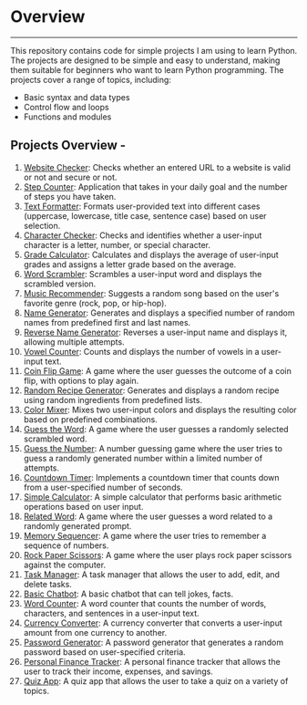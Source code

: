 # Overview
---

This repository contains code for simple projects I am using to learn Python.
The projects are designed to be simple and easy to understand, making them suitable for beginners who want to learn Python programming.
The projects cover a range of topics, including:
- Basic syntax and data types
- Control flow and loops
- Functions and modules


## Projects Overview -

1. [Website Checker](https://github.com/DCKaLpEsH/python_projects/tree/main/1-website-checker): Checks whether an entered URL to a website is valid or not and secure or not.
2. [Step Counter](https://github.com/DCKaLpEsH/python_projects/tree/main/2-step-counter): Application that takes in your daily goal and the number of steps you have taken.
3. [Text Formatter](https://github.com/DCKaLpEsH/python_projects/tree/main/3-text-formatter): Formats user-provided text into different cases (uppercase, lowercase, title case, sentence case) based on user selection.
4. [Character Checker](https://github.com/DCKaLpEsH/python_projects/tree/main/4-character-checker): Checks and identifies whether a user-input character is a letter, number, or special character.
5. [Grade Calculator](https://github.com/DCKaLpEsH/python_projects/tree/main/5-grade-calculator): Calculates and displays the average of user-input grades and assigns a letter grade based on the average.
6. [Word Scrambler](https://github.com/DCKaLpEsH/python_projects/tree/main/6-word-scrambler): Scrambles a user-input word and displays the scrambled version.
7. [Music Recommender](https://github.com/DCKaLpEsH/python_projects/tree/main/7-music-recommender): Suggests a random song based on the user's favorite genre (rock, pop, or hip-hop).
8. [Name Generator](https://github.com/DCKaLpEsH/python_projects/tree/main/8-name-generator): Generates and displays a specified number of random names from predefined first and last names.
9. [Reverse Name Generator](https://github.com/DCKaLpEsH/python_projects/tree/main/9-reverse-name-generator): Reverses a user-input name and displays it, allowing multiple attempts.
10. [Vowel Counter](https://github.com/DCKaLpEsH/python_projects/tree/main/10-vowel-counter): Counts and displays the number of vowels in a user-input text.
11. [Coin Flip Game](https://github.com/DCKaLpEsH/python_projects/tree/main/11-coin-flip-game): A game where the user guesses the outcome of a coin flip, with options to play again.
12. [Random Recipe Generator](https://github.com/DCKaLpEsH/python_projects/tree/main/12-random-recipe-generator): Generates and displays a random recipe using random ingredients from predefined lists.
13. [Color Mixer](https://github.com/DCKaLpEsH/python_projects/tree/main/13-color-mixer): Mixes two user-input colors and displays the resulting color based on predefined combinations.
14. [Guess the Word](https://github.com/DCKaLpEsH/python_projects/tree/main/14-guess-the-word): A game where the user guesses a randomly selected scrambled word.
15. [Guess the Number](https://github.com/DCKaLpEsH/python_projects/tree/main/15-guess-the-number): A number guessing game where the user tries to guess a randomly generated number within a limited number of attempts.
16. [Countdown Timer](https://github.com/DCKaLpEsH/python_projects/tree/main/16-countdown-timer): Implements a countdown timer that counts down from a user-specified number of seconds.
17. [Simple Calculator](https://github.com/DCKaLpEsH/python_projects/tree/main/17-calculator): A simple calculator that performs basic arithmetic operations based on user input.
18. [Related Word](https://github.com/DCKaLpEsH/python_projects/tree/main/18-related-word): A game where the user guesses a word related to a randomly generated prompt.
19. [Memory Sequencer](https://github.com/DCKaLpEsH/python_projects/tree/main/19-memory-sequencer): A game where the user tries to remember a sequence of numbers.
20. [Rock Paper Scissors](https://github.com/DCKaLpEsH/python_projects/tree/main/20-rock-paper-scissors): A game where the user plays rock paper scissors against the computer.
21. [Task Manager](https://github.com/DCKaLpEsH/python_projects/tree/main/21-task-manager): A task manager that allows the user to add, edit, and delete tasks.
22. [Basic Chatbot](https://github.com/DCKaLpEsH/python_projects/tree/main/22-basic-chatbot): A basic chatbot that can tell jokes, facts.
23. [Word Counter](https://github.com/DCKaLpEsH/python_projects/tree/main/23-word-counter): A word counter that counts the number of words, characters, and sentences in a user-input text.
24. [Currency Converter](https://github.com/DCKaLpEsH/python_projects/tree/main/24-currency-converter): A currency converter that converts a user-input amount from one currency to another.
25. [Password Generator](https://github.com/DCKaLpEsH/python_projects/tree/main/25-password-generator): A password generator that generates a random password based on user-specified criteria.
26. [Personal Finance Tracker](https://github.com/DCKaLpEsH/python_projects/tree/main/26-personal-finance-tracker): A personal finance tracker that allows the user to track their income, expenses, and savings.
27. [Quiz App](https://github.com/DCKaLpEsH/python_projects/tree/main/25-quiz-app): A quiz app that allows the user to take a quiz on a variety of topics.
